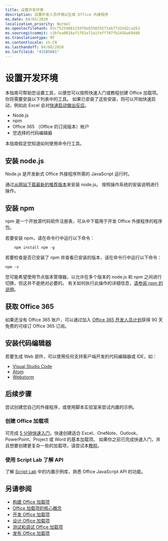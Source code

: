 ```yaml
---
title: 设置开发环境
description: 设置开发人员环境以生成 Office 外接程序
ms.date: 04/03/2020
localization_priority: Normal
ms.openlocfilehash: 03cf525408123df9e8356555f2ab7732ed2ca263
ms.sourcegitcommit: c3bfea0818af1f01e71a1feff707fb2456a69488
ms.translationtype: MT
ms.contentlocale: zh-CN
ms.lasthandoff: 04/08/2020
ms.locfileid: "43185601"
---
```

# <a name="set-up-your-development-environment"></a>设置开发环境

本指南可帮助您设置工具，以便您可以按照快速入门或教程创建 Office 加载项。 你将需要安装以下列表中的工具。 如果已安装了这些安装，则可以开始快速启动，例如此 Excel 会对[快速启动做出反应](../quickstarts/excel-quickstart-react.md)。

- Node.js
- npm
- Office 365 （Office 的订阅版本）帐户
- 您选择的代码编辑器

本指南假定您知道如何使用命令行工具。 

## <a name="install-nodejs"></a>安装 node.js

Node.js 是开发新式 Office 外接程序所需的 JavaScript 运行时。

通过[从网站下载最新的推荐版本](https://nodejs.org)来安装 node.js。 按照操作系统的安装说明进行操作。

## <a name="install-npm"></a>安装 npm

npm 是一个开放源代码软件注册表，可从中下载用于开发 Office 外接程序的程序包。

若要安装 npm，请在命令行中运行以下命令：

```command&nbsp;line
    npm install npm -g
```

若要检查是否已安装了 npm 并查看已安装的版本，请在命令行中运行以下命令：

```command&nbsp;line
npm -v
```

您可能希望使用节点版本管理器，以允许在多个版本的 node.js 和 npm 之间进行切换，但这并不是绝对必要的。 有关如何执行此操作的详细信息，[请参阅 npm 的说明](https://docs.npmjs.com/downloading-and-installing-node-js-and-npm)。

## <a name="get-office-365"></a>获取 Office 365

如果还没有 Office 365 账户，可以通过加入 [Office 365 开发人员计划](https://developer.microsoft.com/office/dev-program)获得 90 天免费的可续订 Office 365 订阅。

## <a name="install-a-code-editor"></a>安装代码编辑器

若要生成 Web 部件，可以使用任何支持客户端开发的代码编辑器或 IDE，如：

- [Visual Studio Code](https://code.visualstudio.com/)
- [Atom](https://atom.io)
- [Webstorm](https://www.jetbrains.com/webstorm)

## <a name="next-steps"></a>后续步骤

尝试创建您自己的外接程序，或使用脚本实验室来尝试内置的示例。

### <a name="create-an-office-add-in"></a>创建 Office 加载项

可完成 [5 分钟快速入门](../index.md)，快速创建适合 Excel、OneNote、Outlook、PowerPoint、Project 或 Word 的基本加载项。 如果你之前已完成快速入门，并且想要创建更复杂一些的加载项，请尝试本[教程](../index.md)。

### <a name="explore-the-apis-with-script-lab"></a>使用 Script Lab 了解 API

了解 [Script Lab](explore-with-script-lab.md) 中的内置示例库，熟悉 Office JavaScript API 的功能。

## <a name="see-also"></a>另请参阅

- [构建 Office 加载项](../overview/office-add-ins-fundamentals.md)
- [Office 加载项的核心概念](../overview/core-concepts-office-add-ins.md)
- [开发 Office 加载项](../develop/develop-overview.md)
- [设计 Office 加载项](../design/add-in-design.md)
- [测试和调试 Office 加载项](../testing/test-debug-office-add-ins.md)
- [发布 Office 加载项](../publish/publish.md)
